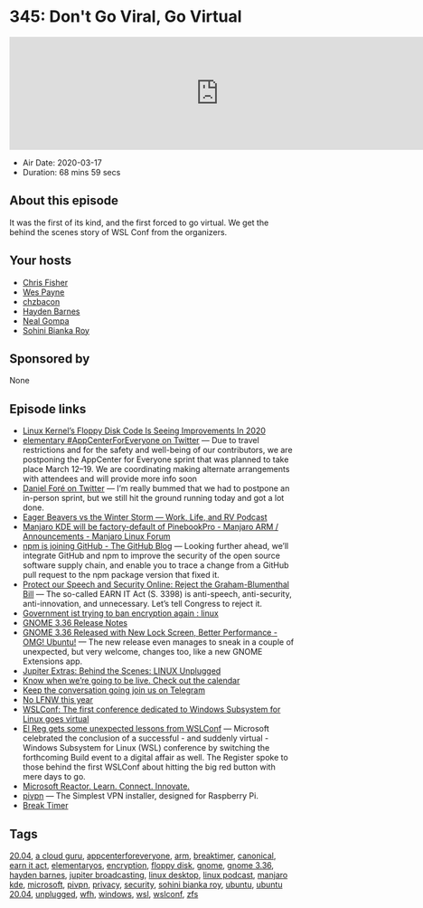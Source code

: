 # 345: Don't Go Viral, Go Virtual

<iframe src="https://player.fireside.fm/v2/RUkczH-V+aCtCK3tH?theme=dark" width="740" height="200" frameborder="0" scrolling="no"></iframe>

* Air Date: 2020-03-17
* Duration: 68 mins 59 secs

## About this episode

It was the first of its kind, and the first forced to go virtual. We get the behind the scenes story of WSL Conf from the organizers.

## Your hosts
* [Chris Fisher](https://linuxunplugged.com/hosts/chrislas)
* [Wes Payne](https://linuxunplugged.com/hosts/wes)
* [chzbacon](https://linuxunplugged.com/hosts/chzbacon)
* [Hayden Barnes](https://linuxunplugged.com/guests/haydenbarnes)
* [Neal Gompa](https://linuxunplugged.com/guests/nealgompa)
* [Sohini Bianka Roy](https://linuxunplugged.com/guests/sohiniroy)

## Sponsored by

None



## Episode links

  * [Linux Kernel’s Floppy Disk Code Is Seeing Improvements In 2020](https://www.phoronix.com/scan.php?page=news_item&px=Linux-5.7-Floppy-Improvements "Linux Kernel’s Floppy Disk Code Is Seeing Improvements In 2020")
  * [elementary #AppCenterForEveryone on Twitter](https://twitter.com/elementary/status/1237951983283245057 "elementary #AppCenterForEveryone on Twitter") — Due to travel restrictions and for the safety and well-being of our contributors, we are postponing the AppCenter for Everyone sprint that was planned to take place March 12–19. We are coordinating making alternate arrangements with attendees and will provide more info soon
  * [Daniel Foré on Twitter](https://twitter.com/DanielFore/status/1238254079656288257 "Daniel Foré on Twitter") — I’m really bummed that we had to postpone an in-person sprint, but we still hit the ground running today and got a lot done.
  * [Eager Beavers vs the Winter Storm — Work, Life, and RV Podcast](https://worklifeandrv.com/episodes/4 "Eager Beavers vs the Winter Storm — Work, Life, and RV Podcast")
  * [Manjaro KDE will be factory-default of PinebookPro - Manjaro ARM / Announcements - Manjaro Linux Forum](https://forum.manjaro.org/t/manjaro-kde-will-be-factory-default-of-pinebookpro/129510 "Manjaro KDE will be factory-default of PinebookPro - Manjaro ARM / Announcements - Manjaro Linux Forum")
  * [npm is joining GitHub - The GitHub Blog](https://github.blog/2020-03-16-npm-is-joining-github/ "npm is joining GitHub - The GitHub Blog") — Looking further ahead, we’ll integrate GitHub and npm to improve the security of the open source software supply chain, and enable you to trace a change from a GitHub pull request to the npm package version that fixed it. 
  * [Protect our Speech and Security Online: Reject the Graham-Blumenthal Bill](https://act.eff.org/action/protect-our-speech-and-security-online-reject-the-graham-blumenthal-bill "Protect our Speech and Security Online: Reject the Graham-Blumenthal Bill") — The so-called EARN IT Act (S. 3398) is anti-speech, anti-security, anti-innovation, and unnecessary. Let’s tell Congress to reject it.
  * [Government ist trying to ban encryption again : linux](https://www.reddit.com/r/linux/comments/fjs43h/government_ist_trying_to_ban_encryption_again/fkp1pv3/?utm_name=iossmf "Government ist trying to ban encryption again : linux")
  * [GNOME 3.36 Release Notes](https://help.gnome.org/misc/release-notes/3.36/ "GNOME 3.36 Release Notes")
  * [GNOME 3.36 Released with New Lock Screen, Better Performance - OMG! Ubuntu!](https://www.omgubuntu.co.uk/2020/03/gnome-3-36-official-release-announcement "GNOME 3.36 Released with New Lock Screen, Better Performance - OMG! Ubuntu!") — The new release even manages to sneak in a couple of unexpected, but very welcome, changes too, like a new GNOME Extensions app.
  * [Jupiter Extras: Behind the Scenes: LINUX Unplugged](https://extras.show/64 "Jupiter Extras: Behind the Scenes: LINUX Unplugged")
  * [Know when we’re going to be live. Check out the calendar](https://www.jupiterbroadcasting.com/release-calendar/ "Know when we’re going to be live. Check out the calendar")
  * [Keep the conversation going join us on Telegram](https://jupiterbroadcasting.com/telegram "Keep the conversation going join us on Telegram")
  * [No LFNW this year](https://blog.lfnw.org/2020/03/13/covid-19-cancellation.html "No LFNW this year")
  * [WSLConf: The first conference dedicated to Windows Subsystem for Linux goes virtual](https://ubuntu.com/blog/wslconf-the-first-conference-dedicated-to-windows-subsystem-for-linux-goes-virtual "WSLConf: The first conference dedicated to Windows Subsystem for Linux goes virtual")
  * [El Reg gets some unexpected lessons from WSLConf](https://www.theregister.co.uk/2020/03/16/wslconf/ "El Reg gets some unexpected lessons from WSLConf") — Microsoft celebrated the conclusion of a successful - and suddenly virtual - Windows Subsystem for Linux (WSL) conference by switching the forthcoming Build event to a digital affair as well. The Register spoke to those behind the first WSLConf about hitting the big red button with mere days to go.
  * [Microsoft Reactor. Learn. Connect. Innovate.](https://developer.microsoft.com/en-us/reactor/ "Microsoft Reactor. Learn. Connect. Innovate.")
  * [pivpn](https://github.com/pivpn/pivpn "pivpn") — The Simplest VPN installer, designed for Raspberry Pi.
  * [Break Timer](https://breaktimer.app/ "Break Timer")



## Tags

[20.04](https://linuxunplugged.com/tags/20.04), [a cloud guru](https://linuxunplugged.com/tags/a%20cloud%20guru), [appcenterforeveryone](https://linuxunplugged.com/tags/appcenterforeveryone), [arm](https://linuxunplugged.com/tags/arm), [breaktimer](https://linuxunplugged.com/tags/breaktimer), [canonical](https://linuxunplugged.com/tags/canonical), [earn it act](https://linuxunplugged.com/tags/earn%20it%20act), [elementaryos](https://linuxunplugged.com/tags/elementaryos), [encryption](https://linuxunplugged.com/tags/encryption), [floppy disk](https://linuxunplugged.com/tags/floppy%20disk), [gnome](https://linuxunplugged.com/tags/gnome), [gnome 3.36](https://linuxunplugged.com/tags/gnome%203.36), [hayden barnes](https://linuxunplugged.com/tags/hayden%20barnes), [jupiter broadcasting](https://linuxunplugged.com/tags/jupiter%20broadcasting), [linux desktop](https://linuxunplugged.com/tags/linux%20desktop), [linux podcast](https://linuxunplugged.com/tags/linux%20podcast), [manjaro kde](https://linuxunplugged.com/tags/manjaro%20kde), [microsoft](https://linuxunplugged.com/tags/microsoft), [pivpn](https://linuxunplugged.com/tags/pivpn), [privacy](https://linuxunplugged.com/tags/privacy), [security](https://linuxunplugged.com/tags/security), [sohini bianka roy](https://linuxunplugged.com/tags/sohini%20bianka%20roy), [ubuntu](https://linuxunplugged.com/tags/ubuntu), [ubuntu 20.04](https://linuxunplugged.com/tags/ubuntu%2020.04), [unplugged](https://linuxunplugged.com/tags/unplugged), [wfh](https://linuxunplugged.com/tags/wfh), [windows](https://linuxunplugged.com/tags/windows), [wsl](https://linuxunplugged.com/tags/wsl), [wslconf](https://linuxunplugged.com/tags/wslconf), [zfs](https://linuxunplugged.com/tags/zfs)